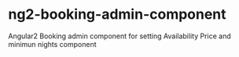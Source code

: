 # ng2-booking-admin-component
Angular2 Booking admin component for setting Availability Price and minimun nights component
